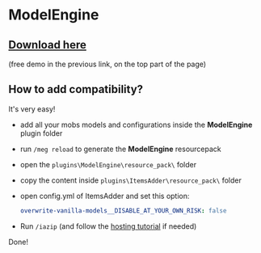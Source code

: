 # ModelEngine

## [Download here](https://www.spigotmc.org/resources/conxeptworks-model-engine%E2%80%94ultimate-entity-model-manager-1-14-1-17-1.79477/)

\(free demo in the previous link, on the top part of the page\)

## How to add compatibility?

It's very easy!

* add all your mobs models and configurations inside the **ModelEngine** plugin folder
* run `/meg reload` to generate the **ModelEngine** resourcepack
* open the `plugins\ModelEngine\resource_pack\` folder
* copy the content inside `plugins\ItemsAdder\resource_pack\` folder
* open config.yml of ItemsAdder and set this option:

  ```yaml
  overwrite-vanilla-models__DISABLE_AT_YOUR_OWN_RISK: false
  ```

* Run `/iazip` \(and follow the [hosting tutorial](../../plugin-usage/resourcepack-hosting/) if needed\)

Done!

